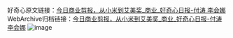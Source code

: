 好奇心原文链接：[今日商业剪报，从小米到艾美奖_商业_好奇心日报-付涛 李会娜](https://www.qdaily.com/articles/1436.html)
WebArchive归档链接：[今日商业剪报，从小米到艾美奖_商业_好奇心日报-付涛 李会娜](http://web.archive.org/web/20171018155444/http://www.qdaily.com/articles/1436.html)
![image](http://ww3.sinaimg.cn/large/007d5XDply1g3v4g1mvyxj30u03f1npd)